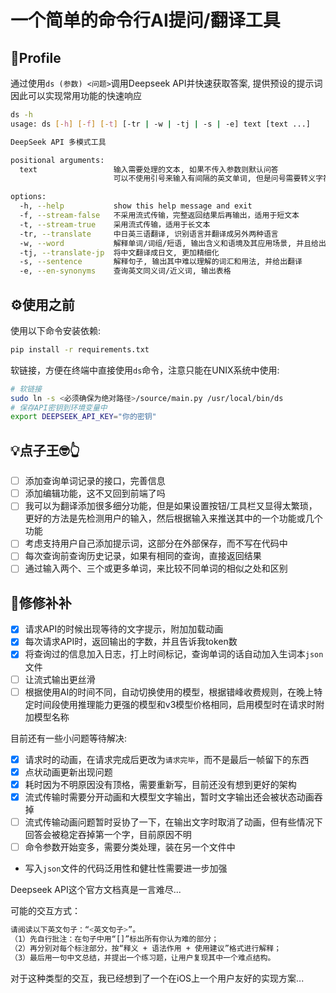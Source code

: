 # 一个简单的命令行AI提问/翻译工具

## 👀Profile

通过使用`ds (参数) <问题>`调用Deepseek API并快速获取答案, 提供预设的提示词因此可以实现常用功能的快速响应

```bash
ds -h
usage: ds [-h] [-f] [-t] [-tr | -w | -tj | -s | -e] text [text ...]

DeepSeek API 多模式工具

positional arguments:
  text                 输入需要处理的文本, 如果不传入参数则默认问答
                       可以不使用引号来输入有间隔的英文单词, 但是问号需要转义字符\

options:
  -h, --help           show this help message and exit
  -f, --stream-false   不采用流式传输，完整返回结果后再输出，适用于短文本
  -t, --stream-true    采用流式传输，适用于长文本
  -tr, --translate     中日英三语翻译, 识别语言并翻译成另外两种语言
  -w, --word           解释单词/词组/短语, 输出含义和语境及其应用场景, 并且给出例句
  -tj, --translate-jp  将中文翻译成日文, 更加精细化
  -s, --sentence       解释句子, 输出其中难以理解的词汇和用法, 并给出翻译
  -e, --en-synonyms    查询英文同义词/近义词, 输出表格
```

## ⚙️使用之前

使用以下命令安装依赖:
```bash
pip install -r requirements.txt
```

软链接，方便在终端中直接使用`ds`命令，注意只能在UNIX系统中使用:
```bash
# 软链接
sudo ln -s <必须确保为绝对路径>/source/main.py /usr/local/bin/ds
# 保存API密钥到环境变量中
export DEEPSEEK_API_KEY="你的密钥"
```

## 💡点子王🤓👆

 - [ ] 添加查询单词记录的接口，完善信息
 - [ ] 添加编辑功能，这不又回到前端了吗
 - [ ] 我可以为翻译添加很多细分功能，但是如果设置按钮/工具栏又显得太繁琐，更好的方法是先检测用户的输入，然后根据输入来推送其中的一个功能或几个功能
 - [ ] 考虑支持用户自己添加提示词，这部分在外部保存，而不写在代码中
 - [ ] 每次查询前查询历史记录，如果有相同的查询，直接返回结果
 - [ ] 通过输入两个、三个或更多单词，来比较不同单词的相似之处和区别

## 🔧修修补补

- [x] 请求API的时候出现等待的文字提示，附加加载动画
- [x] 每次请求API时，返回输出的字数，并且告诉我token数
- [x] 将查询过的信息加入日志，打上时间标记，查询单词的话自动加入生词本`json`文件
- [ ] 让流式输出更丝滑
- [ ] 根据使用AI的时间不同，自动切换使用的模型，根据错峰收费规则，在晚上特定时间段使用推理能力更强的模型和v3模型价格相同，启用模型时在请求时附加模型名称

目前还有一些小问题等待解决:
- [x] 请求时的动画，在请求完成后更改为`请求完毕`，而不是最后一帧留下的东西
- [x] 点状动画更新出现问题
- [x] 耗时因为不明原因没有顶格，需要重新写，目前还没有想到更好的架构
- [x] 流式传输时需要分开动画和大模型文字输出，暂时文字输出还会被状态动画吞掉
- [ ] 流式传输动画问题暂时妥协了一下，在输出文字时取消了动画，但有些情况下回答会被稳定吞掉第一个字，目前原因不明
- [ ] 命令参数开始变多，需要分类处理，装在另一个文件中
- 写入`json`文件的代码泛用性和健壮性需要进一步加强

Deepseek API这个官方文档真是一言难尽...

可能的交互方式：
```bash
请阅读以下英文句子：“<英文句子>”。  
（1）先自行批注：在句子中用“[]”标出所有你认为难的部分；  
（2）再分别对每个标注部分，按“释义 + 语法作用 + 使用建议”格式进行解释；  
（3）最后用一句中文总结，并提出一个练习题，让用户复现其中一个难点结构。
```
对于这种类型的交互，我已经想到了一个在iOS上一个用户友好的实现方案...



